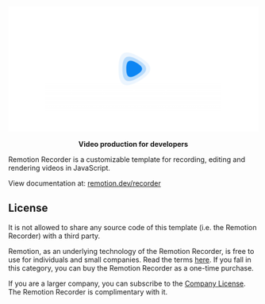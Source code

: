 <p align="center">
  <a href="https://github.com/remotion-dev/logo">
    <picture>
      <source media="(prefers-color-scheme: dark)" srcset="https://raw.githubusercontent.com/remotion-dev/brand/main/recorder/dark.gif">
      <img alt="Animated Remotion Logo" src="https://raw.githubusercontent.com/remotion-dev/brand/main/recorder/light.gif">
    </picture>
  </a>
</p>

<p align="center"><strong>Video production for developers</strong></p>

Remotion Recorder is a customizable template for recording, editing and rendering videos in JavaScript.

View documentation at: [remotion.dev/recorder](https://remotion.dev/recorder)

## License

It is not allowed to share any source code of this template (i.e. the Remotion Recorder) with a third party. 

Remotion, as an underlying technology of the Remotion Recorder, is free to use for individuals and small companies. Read the terms [here](https://github.com/remotion-dev/remotion/blob/main/LICENSE.md). If you fall in this category, you can buy the Remotion Recorder as a one-time purchase.

If you are a larger company, you can subscribe to the [Company License](https://www.remotion.pro/license). The Remotion Recorder is complimentary with it.


